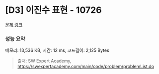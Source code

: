 # [D3] 이진수 표현 - 10726 

[문제 링크](https://swexpertacademy.com/main/code/problem/problemDetail.do?contestProbId=AXRSXf_a9qsDFAXS) 

### 성능 요약

메모리: 13,536 KB, 시간: 12 ms, 코드길이: 2,125 Bytes



> 출처: SW Expert Academy, https://swexpertacademy.com/main/code/problem/problemList.do